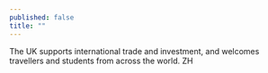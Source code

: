 ```yaml
---
published: false
title: ""
---
```

The UK supports international trade and investment, and welcomes travellers and students from across the world. ZH
